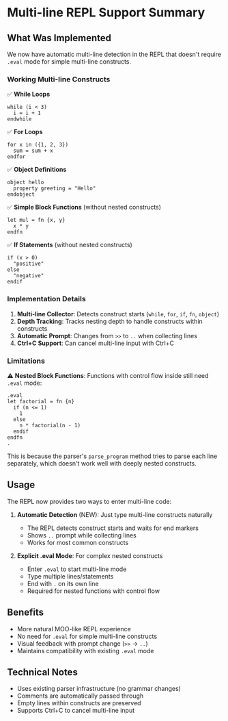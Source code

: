 # Multi-line REPL Support Summary

## What Was Implemented

We now have automatic multi-line detection in the REPL that doesn't require `.eval` mode for simple multi-line constructs.

### Working Multi-line Constructs

✅ **While Loops**
```echo
while (i < 3)
  i = i + 1
endwhile
```

✅ **For Loops**
```echo
for x in ({1, 2, 3})
  sum = sum + x
endfor
```

✅ **Object Definitions**
```echo
object hello
  property greeting = "Hello"
endobject
```

✅ **Simple Block Functions** (without nested constructs)
```echo
let mul = fn {x, y}
  x * y
endfn
```

✅ **If Statements** (without nested constructs)
```echo
if (x > 0)
  "positive"
else
  "negative"
endif
```

### Implementation Details

1. **Multi-line Collector**: Detects construct starts (`while`, `for`, `if`, `fn`, `object`)
2. **Depth Tracking**: Tracks nesting depth to handle constructs within constructs
3. **Automatic Prompt**: Changes from `>>` to `..` when collecting lines
4. **Ctrl+C Support**: Can cancel multi-line input with Ctrl+C

### Limitations

⚠️ **Nested Block Functions**: Functions with control flow inside still need `.eval` mode:
```echo
.eval
let factorial = fn {n}
  if (n <= 1)
    1
  else
    n * factorial(n - 1)
  endif
endfn
.
```

This is because the parser's `parse_program` method tries to parse each line separately, which doesn't work well with deeply nested constructs.

## Usage

The REPL now provides two ways to enter multi-line code:

1. **Automatic Detection** (NEW): Just type multi-line constructs naturally
   - The REPL detects construct starts and waits for end markers
   - Shows `..` prompt while collecting lines
   - Works for most common constructs

2. **Explicit .eval Mode**: For complex nested constructs
   - Enter `.eval` to start multi-line mode
   - Type multiple lines/statements
   - End with `.` on its own line
   - Required for nested functions with control flow

## Benefits

- More natural MOO-like REPL experience
- No need for `.eval` for simple multi-line constructs
- Visual feedback with prompt change (`>>` → `..`)
- Maintains compatibility with existing `.eval` mode

## Technical Notes

- Uses existing parser infrastructure (no grammar changes)
- Comments are automatically passed through
- Empty lines within constructs are preserved
- Supports Ctrl+C to cancel multi-line input